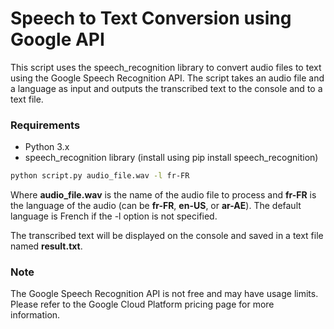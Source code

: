# Speech to Text Conversion using Google API
This script uses the speech_recognition library to convert audio files to text using the Google Speech Recognition API. The script takes an audio file and a language as input and outputs the transcribed text to the console and to a text file.

### Requirements
- Python 3.x
- speech_recognition library (install using pip install speech_recognition) 

```sh
python script.py audio_file.wav -l fr-FR
```
Where **audio_file.wav** is the name of the audio file to process and **fr-FR** is the language of the audio (can be **fr-FR**, **en-US**, or **ar-AE**). The default language is French if the -l option is not specified.

The transcribed text will be displayed on the console and saved in a text file named **result.txt**.

### Note
The Google Speech Recognition API is not free and may have usage limits. Please refer to the Google Cloud Platform pricing page for more information.

